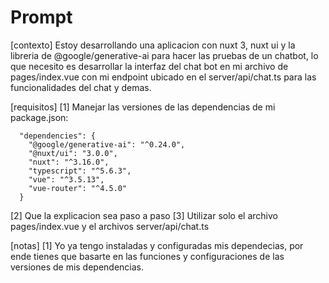 # Prompt

[contexto]
Estoy desarrollando una aplicacion con nuxt 3, nuxt ui y la libreria de @google/generative-ai para hacer las pruebas de un chatbot, lo que necesito es desarrollar la interfaz del chat bot en mi archivo de pages/index.vue con mi endpoint ubicado en el server/api/chat.ts para las funcionalidades del chat y demas.

[requisitos]
[1] Manejar las versiones de las dependencias de mi package.json:

```
  "dependencies": {
    "@google/generative-ai": "^0.24.0",
    "@nuxt/ui": "3.0.0",
    "nuxt": "^3.16.0",
    "typescript": "^5.6.3",
    "vue": "^3.5.13",
    "vue-router": "^4.5.0"
  }
```
[2] Que la explicacion sea paso a paso
[3] Utilizar solo el archivo pages/index.vue y el archivos server/api/chat.ts

[notas]
[1] Yo ya tengo instaladas y configuradas mis dependecias, por ende tienes que basarte en las funciones y configuraciones de las versiones de mis dependencias.